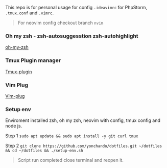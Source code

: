 This repo is for personal usage for config `.ideavimrc` for PhpStorm, `.tmux.conf` and `.vimrc`.

> For neovim config checkout branch `nvim`

### Oh my zsh - zsh-autosuggesstion zsh-autohighlight
[oh-my-zsh](https://gist.github.com/n1snt/454b879b8f0b7995740ae04c5fb5b7df)

### Tmux Plugin manager
[Tmux-plugin](https://github.com/tmux-plugins/tpm)

### Vim Plug
[Vim-plug](https://github.com/junegunn/vim-plug)

### Setup env

Enviroment installed zsh, oh my zsh, neovim with config, tmux config and node js.

Step 1 `sudo apt update && sudo apt install -y git curl tmux`

Step 2 `git clone https://github.com/yonchando/dotfiles.git ~/dotfiles && cd ~/dotfiles && ./setup-env.sh`

> Script run completed close terminal and reopen it.
